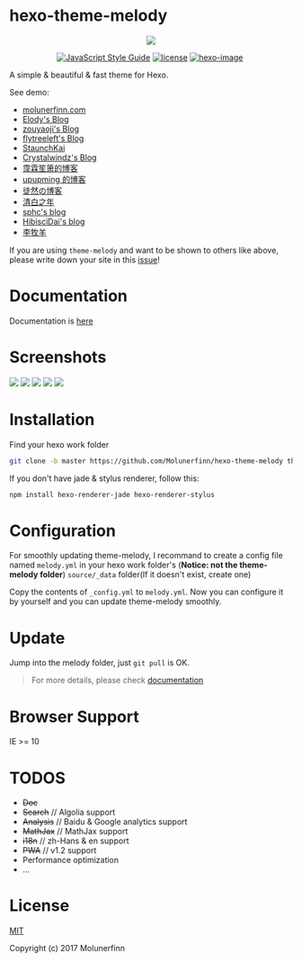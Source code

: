 # hexo-theme-melody

<p align="center">
  <img src="https://raw.githubusercontent.com/Molunerfinn/hexo-theme-melody-doc/master/docs/imgs/logo.png">
</p>

<p align="center">
  <a href="https://standardjs.com" target="_blank"><img alt="JavaScript Style Guide" src="https://img.shields.io/badge/code_style-standard-brightgreen.svg?style=flat-square"></a>
  <a href="" target="_blank"><img alt="license" src="https://img.shields.io/github/license/mashape/apistatus.svg?style=flat-square"></a>
  <a href="https://hexo.io" target="_blank"><img alt="hexo-image" src="https://img.shields.io/badge/hexo-%3E%3D3.0-blue.svg?style=flat-square"></a>
  <a href="https://github.com/Molunerfinn/hexo-theme-melody/releases/latest">
    <img src="https://img.shields.io/github/release/Molunerfinn/hexo-theme-melody.svg?style=flat-square" alt="">
  </a>
</p>

A simple & beautiful & fast theme for Hexo.

See demo:

* [molunerfinn.com](https://molunerfinn.com)
* [Elody's Blog](https://elody-07.github.io)
* [zouyaoji's Blog](https://zouyaoji.top/)
* [flytreeleft's Blog](https://flytreeleft.org/)
* [StaunchKai](http://staunchkai.com/)
* [Crystalwindz's Blog](http://crystalwindz.com/)
* [霪霖笙箫的博客](https://fridolph.github.io/)
* [upupming 的博客](https://upupming.site/)
* [徒然の博客](http://techotaku.me/)
* [清白之年](https://www.wangfan.site/)
* [sphc's blog](https://jkuvw.xyz/)
* [HibisciDai's blog](https://hibiscidai.com/)
* [李牧羊](https://www.limuyang.cc/)

If you are using `theme-melody` and want to be shown to others like above, please write down your site in this [issue](https://github.com/Molunerfinn/hexo-theme-melody/issues/1)!

# Documentation

Documentation is [here](https://molunerfinn.com/hexo-theme-melody-doc/)

# Screenshots

![](https://raw.githubusercontent.com/Molunerfinn/hexo-theme-melody-doc/master/docs/imgs/index-page.png)
![](https://raw.githubusercontent.com/Molunerfinn/hexo-theme-melody-doc/master/docs/imgs/archives.png)
![](https://raw.githubusercontent.com/Molunerfinn/hexo-theme-melody-doc/master/docs/imgs/post.png)
![](https://raw.githubusercontent.com/Molunerfinn/hexo-theme-melody-doc/master/docs/imgs/post-2.png)
![](https://raw.githubusercontent.com/Molunerfinn/hexo-theme-melody-doc/master/docs/imgs/mobile.png)

# Installation

Find your hexo work folder

```bash
git clone -b master https://github.com/Molunerfinn/hexo-theme-melody themes/melody
```

If you don't have jade & stylus renderer, follow this:

```bash
npm install hexo-renderer-jade hexo-renderer-stylus
```

# Configuration

For smoothly updating theme-melody, I recommand to create a config file named `melody.yml` in your hexo work folder's (**Notice: not the theme-melody folder**) `source/_data` folder(If it doesn't exist, create one)

Copy the contents of `_config.yml` to `melody.yml`. Now you can configure it by yourself and you can update theme-melody smoothly.

# Update

Jump into the melody folder, just `git pull` is OK.

> For more details, please check [documentation](https://molunerfinn.com/hexo-theme-melody-doc/)

# Browser Support

IE >= 10

# TODOS

* ~~Doc~~
* ~~Search~~ // Algolia support
* ~~Analysis~~ // Baidu & Google analytics support
* ~~MathJax~~ // MathJax support
* ~~i18n~~ // zh-Hans & en support
* ~~PWA~~ // v1.2 support
* Performance optimization
* ...

# License

[MIT](http://opensource.org/licenses/MIT)

Copyright (c) 2017 Molunerfinn
